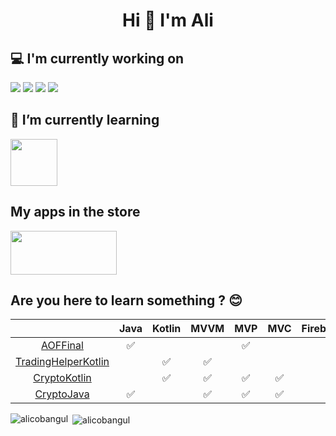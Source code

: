 <h1 align="center">Hi 👋 I'm Ali</h1>

## 💻 I'm currently working on

<code><a href="https://developer.android.com/" target="_blank"><img src="https://www.vectorlogo.zone/logos/android/android-ar21.svg"></a></code>
<code><a href="https://firebase.google.com/" target="_blank"><img src="https://www.vectorlogo.zone/logos/firebase/firebase-ar21.svg"></a></code>
<code><img src="https://www.vectorlogo.zone/logos/java/java-ar21.svg"></code>
<code><img src="https://www.vectorlogo.zone/logos/kotlinlang/kotlinlang-ar21.svg"></code>
<br>

## 🌱 I’m currently learning

<code><a href="https://developer.android.com/" target="_blank"><img src="https://tabris.com/wp-content/uploads/2021/06/jetpack-compose-icon_RGB.png" width="75" height="75"></a></code>
<br>

## My apps in the store

[<img src = "https://play.google.com/intl/en_us/badges/static/images/badges/en_badge_web_generic.png" width = "170" height = "70" >](https://play.google.com/store/apps/developer?id=BaseSoftware)

## Are you here to learn something ? :blush:
|  | Java | Kotlin | MVVM | MVP | MVC | Firebase | Hilt | Room | RxJava | Coroutines | Retrofit | Volley | OkHttp
| :---: | :---: | :---: | :---: | :---: | :---: | :---: | :---: | :---: | :---: | :---: | :---: | :---: | :---: |
| [AOFFinal](https://github.com/alicobangul/AOFFinal) | ✅ |  |  | ✅ |  |  | ✅ | ✅ | ✅ |  |  |  |  |
| [TradingHelperKotlin](https://github.com/alicobangul/TradingHelperKotlin) |  | ✅ | ✅ |  |  |  | ✅ |  | ✅ |  | ✅ | ✅ | ✅ |
| [CryptoKotlin](https://github.com/alicobangul/CryptoKotlin-AllArchitecture) |  | ✅ | ✅ | ✅ | ✅ |  | ✅ | ✅ | ✅ |  | ✅ |  |  |
| [CryptoJava](https://github.com/alicobangul/CryptoJava-AllArchitecture) | ✅ |  | ✅ | ✅ | ✅ |  | ✅ | ✅ | ✅ |  | ✅ |  |  |


<p><img align="left" src="https://github-readme-stats.vercel.app/api/top-langs?username=alicobangul&show_icons=true&locale=en&layout=compact" alt="alicobangul" /></p>

<p>&nbsp;<img align="center" src="https://github-readme-stats.vercel.app/api?username=alicobangul&show_icons=true&locale=en" alt="alicobangul" /></p>



